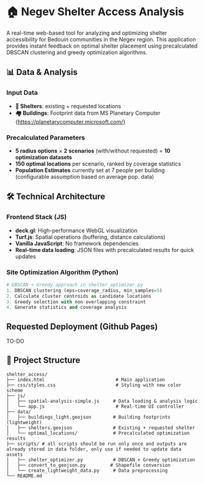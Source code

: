 # 🏠 Negev Shelter Access Analysis

A real-time web-based tool for analyzing and optimizing shelter accessibility for Bedouin communities in the Negev region. This application provides instant feedback on optimal shelter placement using precalculated DBSCAN clustering and greedy optimization algorithms.


## 📊 Data & Analysis

### **Input Data**
- **📍 Shelters**: existing + requested locations
- **🏘️ Buildings**: Footprint data from MS Planetary Computer {https://planetarycomputer.microsoft.com/} 

### **Precalculated Parameters**
- **5 radius options** × **2 scenarios** (with/without requested) = **10 optimization datasets**
- **150 optimal locations** per scenario, ranked by coverage statistics
- **Population Estimates** currently set at 7 people per building (configurable assumption based on average pop. data)


## 🛠️ Technical Architecture

### **Frontend Stack (JS)**
- **deck.gl**: High-performance WebGL visualization
- **Turf.js**: Spatial operations (buffering, distance calculations)
- **Vanilla JavaScript**: No framework dependencies
- **Real-time data loading**: JSON files with precalculated results for quick updates

### **Site Optimization Algorithm (Python)**
```python
# DBSCAN + Greedy approach in shelter_optimizer.py
1. DBSCAN clustering (eps=coverage_radius, min_samples=5)
2. Calculate cluster centroids as candidate locations
3. Greedy selection with non-overlapping constraint
4. Generate statistics and coverage analysis
```

## Requested Deployment (Github Pages)
TO-DO

## 📁 Project Structure

```
shelter_access/
├── index.html                          # Main application
├── css/styles.css                      # Styling with new color scheme
├── js/
│   ├── spatial-analysis-simple.js     # Data loading & analysis logic
│   └── app.js                          # Real-time UI controller
├── data/
│   ├── buildings_light.geojson        # Building footprints (lightweight)
│   ├── shelters.geojson               # Existing + requested shelter 
│   └── optimal_locations/             # Precalculated optimization results
├── scripts/ # all scripts should be run only once and outputs are already stored in data folder, only use if needed to update data assets
│   ├── shelter_optimizer.py           # DBSCAN + Greedy optimization
│   ├── convert_to_geojson.py         # Shapefile conversion 
│   └── create_lightweight_data.py     # Data preprocessing
└── README.md
```

